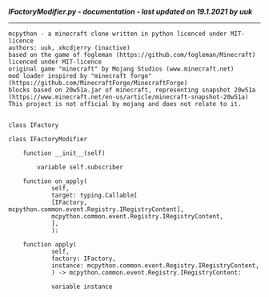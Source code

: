 ***IFactoryModifier.py - documentation - last updated on 19.1.2021 by uuk***
___

    mcpython - a minecraft clone written in python licenced under MIT-licence
    authors: uuk, xkcdjerry (inactive)
    based on the game of fogleman (https://github.com/fogleman/Minecraft) licenced under MIT-licence
    original game "minecraft" by Mojang Studios (www.minecraft.net)
    mod loader inspired by "minecraft forge" (https://github.com/MinecraftForge/MinecraftForge)
    blocks based on 20w51a.jar of minecraft, representing snapshot 20w51a
    (https://www.minecraft.net/en-us/article/minecraft-snapshot-20w51a)
    This project is not official by mojang and does not relate to it.


    class IFactory

    class IFactoryModifier

        function __init__(self)

            variable self.subscriber

        function on_apply(
                self,
                target: typing.Callable[
                [IFactory, mcpython.common.event.Registry.IRegistryContent],
                mcpython.common.event.Registry.IRegistryContent,
                ],
                ):

        function apply(
                self,
                factory: IFactory,
                instance: mcpython.common.event.Registry.IRegistryContent,
                ) -> mcpython.common.event.Registry.IRegistryContent:

                variable instance